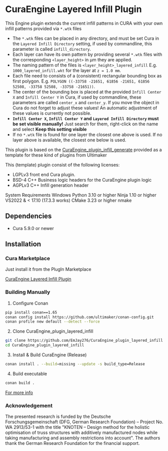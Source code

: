 # CuraEngine Layered Infill Plugin
This Engine plugin extends the current infill patterns in CURA with your own infill patterns provided via `*.wtk` files

- The `*.wtk` files can be placed in any directory, and must be set Cura in the `Layered Infill Directory` setting, if used by commandline, this parameter is called `infill_directory`.
- Each layer can have its own pattern by providing several `*.wtk` files with the corresponding `<layer_height>` in µm they are applied. 
- The naming pattern of the files is `<layer_height>_layered_infill` E.g. `1000_layered_infill.wkt` for the layer at `z = 1.0 mm`.
- Each file need to consists of a (consistent) rectangular bounding box as first polygon. E.g. `POLYGON ((-33758 -21651, 61856 -21651, 61856 52508, -33758 52508, -33758 -21651))`.
- The center of the bounding box is placed at the provided `Infill Center X` and `Infill Center Y` in Cura, if used by commandline, these parameters are called `center_x` and `center_y`. If you move the object in Cura do not forget to adjust these values! An automatic adjustment of these values is currently not possible.
- **`Infill Center X`, `Infill Center Y` and `Layered Infill Directory` must be set visible manually!** Just search for them, right-click on the name and select **Keep this setting visible**
- If no `*.wtk` file is found for one layer the closest one above is used. If no layer above is available, the closest one below is used.

This plugin is based on the [CuraEngine_plugin_infill_generate](https://github.com/Ultimaker/CuraEngine_plugin_infill_generate) provided as a template for these kind of plugins from Ultimaker

This (template) plugin consist of the following licenses:

- LGPLv3 front end Cura plugin.
- BSD-4 C++ Business logic headers for the CuraEngine plugin logic
- AGPLv3 C++ Infill generation header

System Requirements
Windows
    Python 3.10 or higher
    Ninja 1.10 or higher
    VS2022 & < 17.10 (17.3.3 works)
    CMake 3.23 or higher
    nmake

## Dependencies

- Cura 5.9.0 or newer


## Installation

### Cura Marketplace
Just install it from the PlugIn Marketplace

[CuraEngine Layered Infill Plugin](https://marketplace.ultimaker.com/app/cura/plugins/EmJay276/CuraEngineLayeredInfillPlugin)


### Building Manually

1. Configure Conan
```bash
pip install conan==1.65
conan config install https://github.com/ultimaker/conan-config.git
conan profile new default --detect --force
```
2. Clone CuraEngine_plugin_layered_infill
```bash
git clone https://github.com/EmJay276/CuraEngine_plugin_layered_infill CuraEngine_plugin_layered_infill
cd CuraEngine_plugin_layered_infill
```

3. Install & Build CuraEngine (Release)
```bash
conan install . --build=missing --update -s build_type=Release
```

4. Build executable
```bash
conan build .
```

[For more info](https://github.com/Ultimaker/CuraEngine/wiki/Building-CuraEngine-From-Source)


### Acknowledgement
The presented research is funded by the Deutsche Forschungsgemeinschaft (DFG, German Research Foundation) – Project No. WA 2913/53-1 with the title "KNOTEN – Design method for the holistic optimisation of truss structures with additively manufactured nodes while taking manufacturing and assembly restrictions into account". The authors thank the German Research Foundation for the financial support.